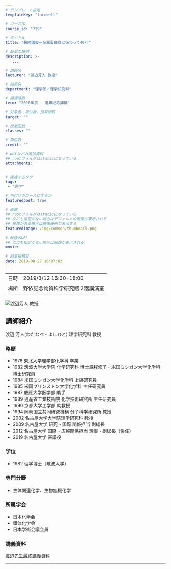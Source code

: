 ```yaml
---
# テンプレート指定
templateKey: "farewell"

# コースID
course_id: "719"

# タイトル
title: "最終講義ー金属蛋白質と係わって40年"

# 簡単な説明
description: >-
   ...

# 講師名
lecturer: "渡辺芳人 教授"

# 部局名
department: "理学部／理学研究科"

# 開講時限
term: "2018年度	退職記念講義"

# 対象者、単位数、授業回数
target: ""

# 授業回数
classes: ""

# 単位数
credit: ""

# pdfなどの追加資料
## rootフォルダはstaticになっている
attachments:


# 関連するタグ
tags:
 - "理学"

# 色付けのロールにするか
featuredpost: true

# 画像
## rootフォルダはstaticになっている
## なにも指定がない場合はデフォルトの画像が表示される
## 映像がある場合は映像優先で表示する
featuredimage: /img/common/thumbnail.png

# 映像のURL
## なにも指定がない場合は画像が表示される
movie: 

# 記事投稿日
date: 2019-08-27 16:07:03
---
```


|   |   |
|---|---|
| 日時 | 2019/3/12  16:30-18:00 |
| 場所 | 野依記念物質科学研究館 2階講演室 |
|   |   |






![ 渡辺芳人 教授](http://ocw.nagoya-u.jp/files/719/watanabe.jpg) 
## 講師紹介
渡辺 芳人(わたなべ・よしひと)  理学研究科 教授

### 略歴
* 1976  東北大学理学部化学科 卒業
* 1982  筑波大学大学院 化学研究科 博士課程修了・米国ミシガン大学化学科 博士研究員
* 1984  米国ミシガン大学化学科 上級研究員
* 1985  米国プリンストン大学化学科 主任研究員
* 1987  慶應大学医学部 助手
* 1989  通産省工業技術院 化学技術研究所 主任研究員
* 1990  京都大学工学部 助教授
* 1994  岡崎国立共同研究機構 分子科学研究所 教授
* 2002  名古屋大学大学院理学研究科  教授
* 2009  名古屋大学 研究・国際 関係担当 副総長
* 2012  名古屋大学 国際・広報関係担当 理事・副総長（併任）
* 2019  名古屋大学 審議役


### 学位
* 1982  理学博士（筑波大学）

### 専門分野
* 生体関連化学、生物無機化学

### 所属学会
* 日本化学会
* 錯体化学会
* 日本学術会議会員


### 講義資料

[渡辺先生最終講義資料](http://ocw.nagoya-u.jp/files/719/watanabe_book) 

-----